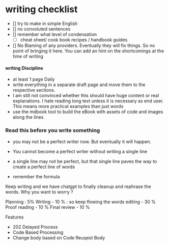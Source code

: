 # writing checklist

- [] try to make in simple English
- [] no convoluted sentences
- [] remember what level of condensation
   - [ ] cheat sheet/ cook book recipes / handbook guides
 - [] No Blaming of any providers. Eventually they will fix things. So no point of bringing it here. You can add an hint on the shortcomings at the time of writing
 

#### writing Discipline 

- at least 1 page Daily
- write everything in a separate draft page and move them to the respective sections.
- I am still not convinced whether this should have huge content or real explanations. I hate reading long text unless it is necessary as end user. This means more practical examples than just words
- use the mdbook tool to build the eBook with assets of code and images along the lines

 
### Read this before you write something
 
- you may not be a perfect writer now. But eventually it will happen.

- You cannot become a perfect writer without writing a single line

- a single line may not be perfect, but that single line paves the way to create a perfect line of words

- remember the formula

Keep writing and we have chatgpt to finally cleanup and rephrase the words. Why you want to worry ?

Planning : 5%
Writing - 10 % : so keep flowing the words
editing - 30 %
Proof reading - 10 %
Final review - 10 %



Features 

- 202 Delayed Process
- Code Based Processing
- Change body based on Code Reuqest Body
